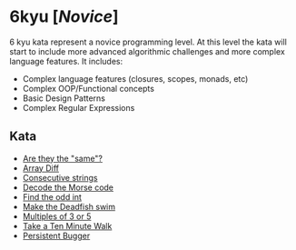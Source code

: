 # 6kyu [*Novice*]
6 kyu kata represent a novice programming level. At this level the kata will start to include more advanced algorithmic challenges and more complex language features. It includes:  
- Complex language features (closures, scopes, monads, etc)  
- Complex OOP/Functional concepts  
- Basic Design Patterns  
- Complex Regular Expressions

## Kata

- [Are they the "same"?](https://www.codewars.com/kata/are-they-the-same)  
- [Array Diff](https://www.codewars.com/kata/523f5d21c841566fde000009/) 
- [Consecutive strings](https://www.codewars.com/kata/consecutive-strings)  
- [Decode the Morse code](https://www.codewars.com/kata/decode-the-morse-code)  
- [Find the odd int](https://www.codewars.com/kata/find-the-odd-int)  
- [Make the Deadfish swim](https://www.codewars.com/kata/make-the-deadfish-swim)  
- [Multiples of 3 or 5](https://www.codewars.com/kata/multiples-of-3-or-5)  
- [Take a Ten Minute Walk](https://www.codewars.com/kata/take-a-ten-minute-walk)  
- [Persistent Bugger](www.codewars.com/kata/persistent-bugger)  
